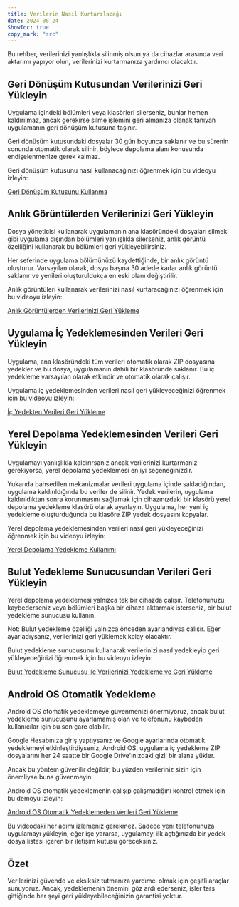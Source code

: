 ```yaml
---
title: Verilerin Nasıl Kurtarılacağı  
date: 2024-08-24  
ShowToc: true
copy_mark: "src"
---
```


Bu rehber, verilerinizi yanlışlıkla silinmiş olsun ya da cihazlar arasında veri aktarımı yapıyor olun, verilerinizi kurtarmanıza yardımcı olacaktır.

## Geri Dönüşüm Kutusundan Verilerinizi Geri Yükleyin

Uygulama içindeki bölümleri veya klasörleri silerseniz, bunlar hemen kaldırılmaz, ancak gerekirse silme işlemini geri almanıza olanak tanıyan uygulamanın geri dönüşüm kutusuna taşınır.

Geri dönüşüm kutusundaki dosyalar 30 gün boyunca saklanır ve bu sürenin sonunda otomatik olarak silinir, böylece depolama alanı konusunda endişelenmenize gerek kalmaz.

Geri dönüşüm kutusunu nasıl kullanacağınızı öğrenmek için bu videoyu izleyin:  

[Geri Dönüşüm Kutusunu Kullanma](https://youtube.com/shorts/WUrHmY4-T30?feature=share)

## Anlık Görüntülerden Verilerinizi Geri Yükleyin

Dosya yöneticisi kullanarak uygulamanın ana klasöründeki dosyaları silmek gibi uygulama dışından bölümleri yanlışlıkla silerseniz, anlık görüntü özelliğini kullanarak bu bölümleri geri yükleyebilirsiniz.

Her seferinde uygulama bölümünüzü kaydettiğinde, bir anlık görüntü oluşturur. Varsayılan olarak, dosya başına 30 adede kadar anlık görüntü saklanır ve yenileri oluşturuldukça en eski olanı değiştirilir.

Anlık görüntüleri kullanarak verilerinizi nasıl kurtaracağınızı öğrenmek için bu videoyu izleyin:  

[Anlık Görüntülerden Verilerinizi Geri Yükleme](https://youtu.be/QRlzmj-Vp88)

## Uygulama İç Yedeklemesinden Verileri Geri Yükleyin

Uygulama, ana klasöründeki tüm verileri otomatik olarak ZIP dosyasına yedekler ve bu dosya, uygulamanın dahili bir klasöründe saklanır. Bu iç yedekleme varsayılan olarak etkindir ve otomatik olarak çalışır.

Uygulama iç yedeklemesinden verileri nasıl geri yükleyeceğinizi öğrenmek için bu videoyu izleyin:  

[İç Yedekten Verileri Geri Yükleme](https://youtube.com/shorts/GAOLcbpsCHQ?feature=share)

## Yerel Depolama Yedeklemesinden Verileri Geri Yükleyin

Uygulamayı yanlışlıkla kaldırırsanız ancak verilerinizi kurtarmanız gerekiyorsa, yerel depolama yedeklemesi en iyi seçeneğinizdir.

Yukarıda bahsedilen mekanizmalar verileri uygulama içinde sakladığından, uygulama kaldırıldığında bu veriler de silinir. Yedek verilerin, uygulama kaldırıldıktan sonra korunmasını sağlamak için cihazınızdaki bir klasörü yerel depolama yedekleme klasörü olarak ayarlayın. Uygulama, her yeni iç yedekleme oluşturduğunda bu klasöre ZIP yedek dosyasını kopyalar.

Yerel depolama yedeklemesinden verileri nasıl geri yükleyeceğinizi öğrenmek için bu videoyu izleyin:  

[Yerel Depolama Yedekleme Kullanımı](https://youtu.be/Y-M5V3OKWM8)

## Bulut Yedekleme Sunucusundan Verileri Geri Yükleyin

Yerel depolama yedeklemesi yalnızca tek bir cihazda çalışır. Telefonunuzu kaybederseniz veya bölümleri başka bir cihaza aktarmak isterseniz, bir bulut yedekleme sunucusu kullanın.

Not: Bulut yedekleme özelliği yalnızca önceden ayarlandıysa çalışır. Eğer ayarladıysanız, verilerinizi geri yüklemek kolay olacaktır.

Bulut yedekleme sunucusunu kullanarak verilerinizi nasıl yedekleyip geri yükleyeceğinizi öğrenmek için bu videoyu izleyin:  

[Bulut Yedekleme Sunucusu ile Verilerinizi Yedekleme ve Geri Yükleme](https://youtube.com/shorts/F2UTxySivO4)

## Android OS Otomatik Yedekleme

Android OS otomatik yedeklemeye güvenmenizi önermiyoruz, ancak bulut yedekleme sunucusunu ayarlamamış olan ve telefonunu kaybeden kullanıcılar için bu son çare olabilir.

Google Hesabınıza giriş yaptıysanız ve Google ayarlarında otomatik yedeklemeyi etkinleştirdiyseniz, Android OS, uygulama iç yedekleme ZIP dosyalarını her 24 saatte bir Google Drive'ınızdaki gizli bir alana yükler.

Ancak bu yöntem güvenilir değildir, bu yüzden verileriniz sizin için önemliyse buna güvenmeyin.

Android OS otomatik yedeklemenin çalışıp çalışmadığını kontrol etmek için bu demoyu izleyin:  

[Android OS Otomatik Yedeklemeden Verileri Geri Yükleme](https://youtu.be/PMrsCCpMebk)

Bu videodaki her adımı izlemeniz gerekmez. Sadece yeni telefonunuza uygulamayı yükleyin, eğer işe yararsa, uygulamayı ilk açtığınızda bir yedek dosya listesi içeren bir iletişim kutusu göreceksiniz.

## Özet

Verilerinizi güvende ve eksiksiz tutmanıza yardımcı olmak için çeşitli araçlar sunuyoruz. Ancak, yedeklemenin önemini göz ardı ederseniz, işler ters gittiğinde her şeyi geri yükleyebileceğinizin garantisi yoktur.
